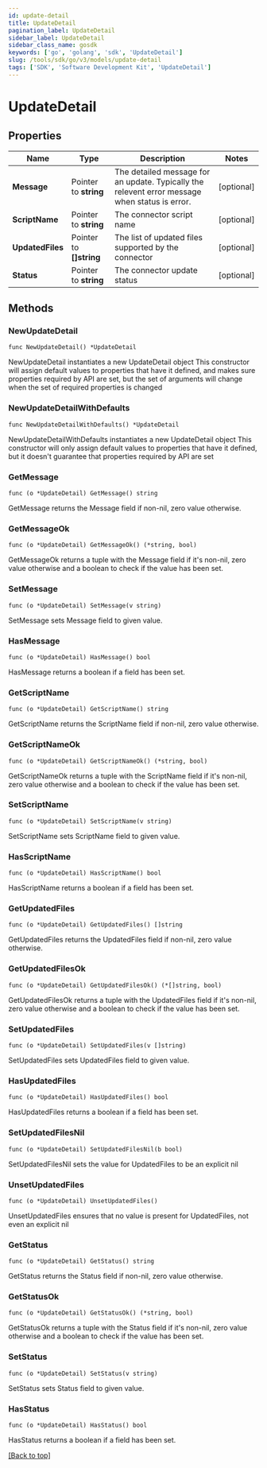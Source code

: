 ```yaml
---
id: update-detail
title: UpdateDetail
pagination_label: UpdateDetail
sidebar_label: UpdateDetail
sidebar_class_name: gosdk
keywords: ['go', 'golang', 'sdk', 'UpdateDetail'] 
slug: /tools/sdk/go/v3/models/update-detail
tags: ['SDK', 'Software Development Kit', 'UpdateDetail']
---
```


# UpdateDetail

## Properties

Name | Type | Description | Notes
------------ | ------------- | ------------- | -------------
**Message** |  Pointer to **string** | The detailed message for an update. Typically the relevent error message when status is error. | [optional] 
**ScriptName** |  Pointer to **string** | The connector script name | [optional] 
**UpdatedFiles** |  Pointer to **[]string** | The list of updated files supported by the connector | [optional] 
**Status** |  Pointer to **string** | The connector update status | [optional] 

## Methods

### NewUpdateDetail

`func NewUpdateDetail() *UpdateDetail`

NewUpdateDetail instantiates a new UpdateDetail object
This constructor will assign default values to properties that have it defined,
and makes sure properties required by API are set, but the set of arguments
will change when the set of required properties is changed

### NewUpdateDetailWithDefaults

`func NewUpdateDetailWithDefaults() *UpdateDetail`

NewUpdateDetailWithDefaults instantiates a new UpdateDetail object
This constructor will only assign default values to properties that have it defined,
but it doesn't guarantee that properties required by API are set

### GetMessage

`func (o *UpdateDetail) GetMessage() string`

GetMessage returns the Message field if non-nil, zero value otherwise.

### GetMessageOk

`func (o *UpdateDetail) GetMessageOk() (*string, bool)`

GetMessageOk returns a tuple with the Message field if it's non-nil, zero value otherwise
and a boolean to check if the value has been set.

### SetMessage

`func (o *UpdateDetail) SetMessage(v string)`

SetMessage sets Message field to given value.

### HasMessage

`func (o *UpdateDetail) HasMessage() bool`

HasMessage returns a boolean if a field has been set.

### GetScriptName

`func (o *UpdateDetail) GetScriptName() string`

GetScriptName returns the ScriptName field if non-nil, zero value otherwise.

### GetScriptNameOk

`func (o *UpdateDetail) GetScriptNameOk() (*string, bool)`

GetScriptNameOk returns a tuple with the ScriptName field if it's non-nil, zero value otherwise
and a boolean to check if the value has been set.

### SetScriptName

`func (o *UpdateDetail) SetScriptName(v string)`

SetScriptName sets ScriptName field to given value.

### HasScriptName

`func (o *UpdateDetail) HasScriptName() bool`

HasScriptName returns a boolean if a field has been set.

### GetUpdatedFiles

`func (o *UpdateDetail) GetUpdatedFiles() []string`

GetUpdatedFiles returns the UpdatedFiles field if non-nil, zero value otherwise.

### GetUpdatedFilesOk

`func (o *UpdateDetail) GetUpdatedFilesOk() (*[]string, bool)`

GetUpdatedFilesOk returns a tuple with the UpdatedFiles field if it's non-nil, zero value otherwise
and a boolean to check if the value has been set.

### SetUpdatedFiles

`func (o *UpdateDetail) SetUpdatedFiles(v []string)`

SetUpdatedFiles sets UpdatedFiles field to given value.

### HasUpdatedFiles

`func (o *UpdateDetail) HasUpdatedFiles() bool`

HasUpdatedFiles returns a boolean if a field has been set.

### SetUpdatedFilesNil

`func (o *UpdateDetail) SetUpdatedFilesNil(b bool)`

 SetUpdatedFilesNil sets the value for UpdatedFiles to be an explicit nil

### UnsetUpdatedFiles
`func (o *UpdateDetail) UnsetUpdatedFiles()`

UnsetUpdatedFiles ensures that no value is present for UpdatedFiles, not even an explicit nil
### GetStatus

`func (o *UpdateDetail) GetStatus() string`

GetStatus returns the Status field if non-nil, zero value otherwise.

### GetStatusOk

`func (o *UpdateDetail) GetStatusOk() (*string, bool)`

GetStatusOk returns a tuple with the Status field if it's non-nil, zero value otherwise
and a boolean to check if the value has been set.

### SetStatus

`func (o *UpdateDetail) SetStatus(v string)`

SetStatus sets Status field to given value.

### HasStatus

`func (o *UpdateDetail) HasStatus() bool`

HasStatus returns a boolean if a field has been set.


[[Back to top]](#) 


